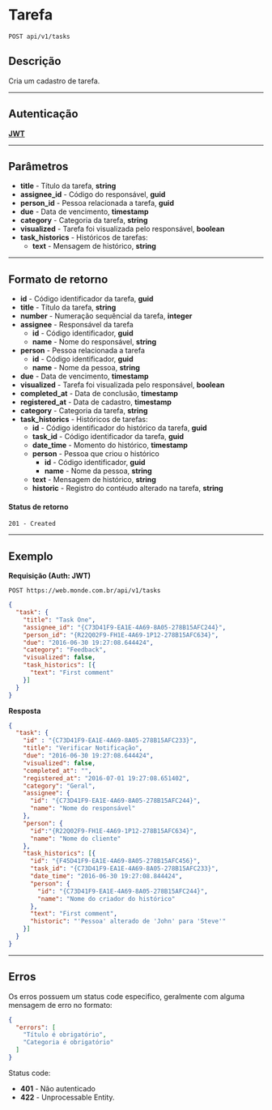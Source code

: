 # Tarefa

    POST api/v1/tasks

## Descrição
Cria um cadastro de tarefa.

***

## Autenticação
**[JWT](../authentication/POST_auth_token.md)**

***

## Parâmetros

- **title** - Título da tarefa, **string**
- **assignee_id** - Código do responsável, **guid**
- **person_id** - Pessoa relacionada a tarefa, **guid**
- **due** - Data de vencimento, **timestamp**
- **category** - Categoria da tarefa, **string**
- **visualized** - Tarefa foi visualizada pelo responsável, **boolean**
- **task_historics** - Históricos de tarefas:
  - **text** - Mensagem de histórico, **string**

***

## Formato de retorno

- **id** - Código identificador da tarefa, **guid**
- **title** - Título da tarefa, **string**
- **number** - Numeração sequêncial da tarefa, **integer**
- **assignee** - Responsável da tarefa
  - **id** - Código identificador, **guid**
  - **name** - Nome do responsável, **string**
- **person** - Pessoa relacionada a tarefa
  - **id** - Código identificador, **guid**
  - **name** - Nome da pessoa, **string**
- **due** - Data de vencimento, **timestamp**
- **visualized** - Tarefa foi visualizada pelo responsável, **boolean**
- **completed_at** - Data de conclusão, **timestamp**
- **registered_at** - Data de cadastro, **timestamp**
- **category** - Categoria da tarefa, **string**
- **task_historics** - Históricos de tarefas:
  - **id** - Código identificador do histórico da tarefa, **guid**
  - **task_id** - Código identificador da tarefa, **guid**
  - **date_time** - Momento do histórico, **timestamp**
  - **person** - Pessoa que criou o histórico
    - **id** - Código identificador, **guid**
    - **name** - Nome da pessoa, **string**
  - **text** - Mensagem de histórico, **string**
  - **historic** - Registro do contéudo alterado na tarefa, **string**

#### Status de retorno

    201 - Created

***

## Exemplo
  **Requisição (Auth: JWT)**

    POST https://web.monde.com.br/api/v1/tasks

``` json
{
  "task": {
    "title": "Task One",
    "assignee_id": "{C73D41F9-EA1E-4A69-8A05-278B15AFC244}",
    "person_id": "{R22Q02F9-FH1E-4A69-1P12-278B15AFC634}",
    "due": "2016-06-30 19:27:08.644424",
    "category": "Feedback",
    "visualized": false,
    "task_historics": [{
      "text": "First comment"
    }]
  }
}
```

  **Resposta**
``` json
{
  "task": {
    "id" : "{C73D41F9-EA1E-4A69-8A05-278B15AFC233}",
    "title": "Verificar Notificação",
    "due": "2016-06-30 19:27:08.644424",
    "visualized": false,
    "completed_at": "",
    "registered_at": "2016-07-01 19:27:08.651402",
    "category": "Geral",
    "assignee": {
      "id": "{C73D41F9-EA1E-4A69-8A05-278B15AFC244}",
      "name": "Nome do responsável"
    },
    "person": {
      "id":"{R22Q02F9-FH1E-4A69-1P12-278B15AFC634}",
      "name": "Nome do cliente"
    },
    "task_historics": [{
      "id": "{F45D41F9-EA1E-4A69-8A05-278B15AFC456}",
      "task_id": "{C73D41F9-EA1E-4A69-8A05-278B15AFC233}",
      "date_time": "2016-06-30 19:27:08.844424",
      "person": {
        "id": "{C73D41F9-EA1E-4A69-8A05-278B15AFC244}",
        "name": "Nome do criador do histórico"
      },
      "text": "First comment",
      "historic": "'Pessoa' alterado de 'John' para 'Steve'"
    }]
  }
}
```

***

## Erros
  Os erros possuem um status code especifico, geralmente com alguma mensagem de erro no formato:
  ``` json
  {
    "errors": [
      "Título é obrigatório",
      "Categoria é obrigatório"
    ]
  }
  ```

  Status code:
  - **401** - Não autenticado
  - **422** - Unprocessable Entity.
